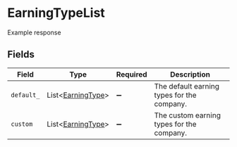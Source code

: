 # EarningTypeList

Example response


## Fields

| Field                                                        | Type                                                         | Required                                                     | Description                                                  |
| ------------------------------------------------------------ | ------------------------------------------------------------ | ------------------------------------------------------------ | ------------------------------------------------------------ |
| `default_`                                                   | List\<[EarningType](../../models/components/EarningType.md)> | :heavy_minus_sign:                                           | The default earning types for the company.                   |
| `custom`                                                     | List\<[EarningType](../../models/components/EarningType.md)> | :heavy_minus_sign:                                           | The custom earning types for the company.                    |